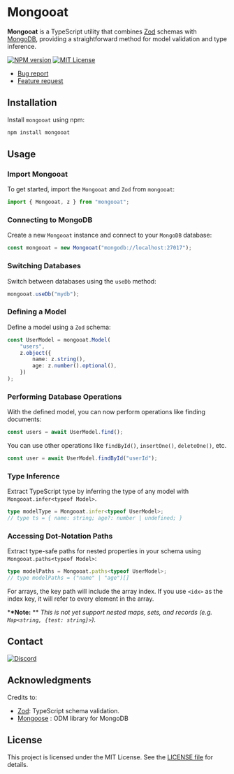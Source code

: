 # Mongooat

**Mongooat** is a TypeScript utility that combines [Zod][zod-url] schemas with [MongoDB][mongodb-url], providing a straightforward method for model validation and type inference.

[![NPM version][npm-fury]][npm-url]
[![MIT License][license-shield]][license-url]

-   [Bug report][bug-report-url]
-   [Feature request][feat-request-url]

## Installation

Install `mongooat` using npm:

```bash
npm install mongooat
```

## Usage

### Import Mongooat

To get started, import the `Mongooat` and `Zod` from `mongooat`:

```ts
import { Mongooat, z } from "mongooat";
```

### Connecting to MongoDB

Create a new `Mongooat` instance and connect to your `MongoDB` database:

```ts
const mongooat = new Mongooat("mongodb://localhost:27017");
```

### Switching Databases

Switch between databases using the `useDb` method:

```ts
mongooat.useDb("mydb");
```

### Defining a Model

Define a model using a `Zod` schema:

```ts
const UserModel = mongooat.Model(
    "users",
    z.object({
        name: z.string(),
        age: z.number().optional(),
    })
);
```

### Performing Database Operations

With the defined model, you can now perform operations like finding documents:

```ts
const users = await UserModel.find();
```

You can use other operations like `findById()`, `insertOne()`, `deleteOne()`, etc.

```ts
const user = await UserModel.findById("userId");
```

### Type Inference

Extract TypeScript type by inferring the type of any model with `Mongooat.infer<typeof Model>`.

```ts
type modelType = Mongooat.infer<typeof UserModel>;
// type ts = { name: string; age?: number | undefined; }
```

### Accessing Dot-Notation Paths

Extract type-safe paths for nested properties in your schema using `Mongooat.paths<typeof Model>`:

```ts
type modelPaths = Mongooat.paths<typeof UserModel>;
// type modelPaths = ("name" | "age")[]
```

For arrays, the key path will include the array index. If you use `<idx>` as the index key, it will refer to every element in the array.

\***\*Note:** \*\* _This is not yet support nested maps, sets, and records (e.g. `Map<string, {test: string}>`)._

## Contact

[![Discord][discord-shield]][discord-url]

## Acknowledgments

Credits to:

-   [Zod][zod-github-url]: TypeScript schema validation.
-   [Mongoose][mongoose-github-url] : ODM library for MongoDB

## License

This project is licensed under the MIT License. See the [LICENSE file](LICENSE) for details.

<!-- LINKS AND IMAGES -->

[npm-fury]: https://badge.fury.io/js/mongooat.svg
[npm-url]: https://badge.fury.io/js/mongooat
[bug-report-url]: https://github.com/amrakk/Mongooat/issues/new?labels=bug&template=bug-report.md
[feat-request-url]: https://github.com/amrakk/Mongooat/issues/new?labels=enhancement&template=feature-request.md
[license-shield]: https://img.shields.io/github/license/Amrakk/mongooat.svg
[license-url]: https://github.com/Amrakk/mongooat/blob/master/LICENSE
[discord-shield]: https://img.shields.io/badge/Discord-7289DA?style=for-the-badge&logo=discord&logoColor=white
[discord-url]: https://discordapp.com/users/460114509307314186
[zod-url]: https://zod.dev
[mongodb-url]: https://www.mongodb.com/
[zod-github-url]: https://github.com/colinhacks/zod
[mongoose-github-url]: https://github.com/Automattic/mongoose
